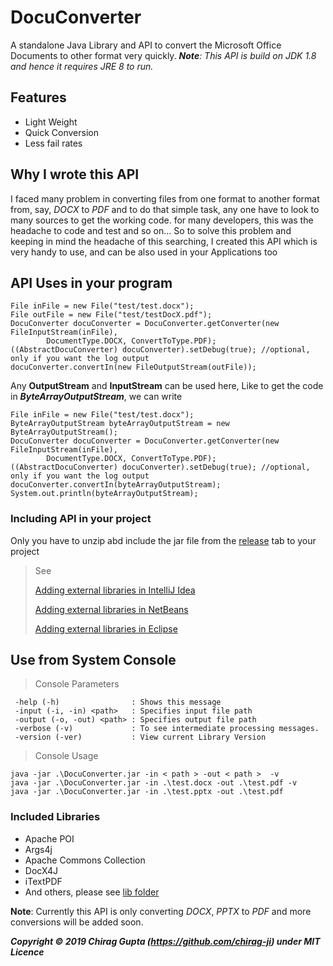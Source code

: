 # DocuConverter

A standalone Java Library and API to convert the Microsoft Office Documents to other format very quickly.
***Note**:   This API is build on JDK 1.8 and hence it requires JRE 8 to run.*

## Features
- Light Weight
- Quick Conversion
- Less fail rates


## Why I wrote this API
I faced many problem in converting files from one format to another format from, say, *DOCX* to *PDF* and to do that simple task, any one have to look to many sources to get the working code. for many developers, this was the headache to code and test and so on... So to solve this problem and keeping in mind the headache of this searching, I created this API which is very handy  to use, and can be also used in your Applications too


## API Uses in your program

    File inFile = new File("test/test.docx");  
    File outFile = new File("test/testDocX.pdf");  
    DocuConverter docuConverter = DocuConverter.getConverter(new FileInputStream(inFile),  
            DocumentType.DOCX, ConvertToType.PDF);  
    ((AbstractDocuConverter) docuConverter).setDebug(true); //optional, only if you want the log output
    docuConverter.convertIn(new FileOutputStream(outFile));

Any **OutputStream** and **InputStream** can be used here, 
Like to get the code in ***ByteArrayOutputStream***, we can write
 

    File inFile = new File("test/test.docx");  
    ByteArrayOutputStream byteArrayOutputStream = new ByteArrayOutputStream();  
    DocuConverter docuConverter = DocuConverter.getConverter(new FileInputStream(inFile),  
            DocumentType.DOCX, ConvertToType.PDF);  
    ((AbstractDocuConverter) docuConverter).setDebug(true); //optional, only if you want the log output
    docuConverter.convertIn(byteArrayOutputStream);  
    System.out.println(byteArrayOutputStream);
 
 ### Including API in your project
 Only you have to unzip abd include the jar file from the [release](https://github.com/chirag-ji/DocuConverter/releases) tab to your project
> See
> 
> [Adding external libraries in IntelliJ Idea](https://stackoverflow.com/questions/1051640/correct-way-to-add-external-jars-lib-jar-to-an-intellij-idea-project/#answer-1051705)
>
> [Adding external libraries in NetBeans](https://stackoverflow.com/questions/4879903/how-to-add-a-jar-in-netbeans/#answer-4879952)
> 
> [Adding external libraries in Eclipse](https://stackoverflow.com/questions/3280353/how-to-import-a-jar-in-eclipse/#answer-3280384)


## Use from System Console
> Console Parameters

     -help (-h)                : Shows this message
     -input (-i, -in) <path>   : Specifies input file path
     -output (-o, -out) <path> : Specifies output file path
     -verbose (-v)             : To see intermediate processing messages.
     -version (-ver)           : View current Library Version

> Console Usage

    java -jar .\DocuConverter.jar -in < path > -out < path >  -v
    java -jar .\DocuConverter.jar -in .\test.docx -out .\test.pdf -v
    java -jar .\DocuConverter.jar -in .\test.pptx -out .\test.pdf


### Included Libraries
-  Apache POI
- Args4j
- Apache Commons Collection
- DocX4J
- iTextPDF
- And others, please see [lib folder](https://github.com/chirag-ji/DocuConverter/tree/master/lib)

**Note**: Currently this API is only converting *DOCX*, *PPTX* to *PDF* and more conversions will be added soon.

***Copyright © 2019 Chirag Gupta (https://github.com/chirag-ji) under MIT Licence***
